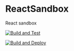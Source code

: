 # ReactSandbox

React sandbox

[![Build and Test](https://github.com/codemonkey85/ReactSandbox/actions/workflows/test.yml/badge.svg)](https://github.com/codemonkey85/ReactSandbox/actions/workflows/test.yml)

[![Build and Deploy](https://github.com/codemonkey85/ReactSandbox/actions/workflows/deploy.yml/badge.svg)](https://github.com/codemonkey85/ReactSandbox/actions/workflows/deploy.yml)
